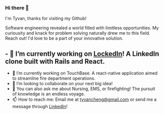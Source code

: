 ### Hi there 👋

I'm Tyvan, thanks for visiting my Github!

Software engineering revealed a world filled with limitless opportunities. My curiousity and knack for problem solving naturally drew me to this field. Reach out! I'd love to be a part of your innovative solution.

## - 🔭 I’m currently working on [LockedIn](https://github.com/tyvancheng/LinkedIn-Clone)! A LinkedIn clone built with Rails and React.
- 🔭 I’m currently working on TouchBase. A react-native application aimed to streamline fire department operations.
- 👯 I’m looking to collaborate on your next big idea!
- 💬 You can also ask me about Nursing, EMS, or firefighting! The pursuit of knowledge is an endless voyage.
- 📫 How to reach me: Email me at tyvancheng@gmail.com or send me a message through [LinkedIn](https://www.linkedin.com/in/tyvan-cheng-7431748b/)!
  
<!--
- ⚡ Fun fact: I enjoy running and playing golf, where the greatest adversary to overcome is the mind. Overcome that hurdle and the possibilities are endless!
- 🌱 I’m currently learning ...
- 🤔 I’m looking for help with ...
- 😄 Pronouns: ...
- ⚡ Fun fact: ...
-->
